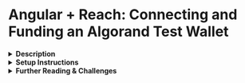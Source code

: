 # Angular + Reach: Connecting and Funding an Algorand Test Wallet 

<details><summary><strong>Description</strong></summary>
<p>  

To follow along and create the above repository, please see the [companion tutorial video.](https://youtu.be/2zq_lV4hmVg)

This application is a showcase of connecting a Angular application to an Algorand testnet using Reach and the Algosigner extension. It features connecting to a test wallet and then funding that test wallet with fake funds for use in testing contracts. I kept it rather simple to serve as a bite-sized introduction to dapp development by way of a feature common across many dapps during development.
</p>
</details>
<details><summary><strong>Setup Instructions</strong></summary>
<p>

- clone the repository
- open a terminal to the `reach-angular-test` folder 
- from there run the command `npm install`
- once that has completed run `cd src`
- (if on Windows) run the `wsl` command to switch over to linux
- run the `curl https://raw.githubusercontent.com/reach-sh/reach-lang/master/reach -o reach ; chmod +x reach` command to download reach into the src folder
- run the `./reach version` command to ensure it installed
- run the `REACH_CONNECTOR_MODE=ALGO ./reach devnet` command to start the testnet
- start up a new terminal and navigate to the `reach-angular-test` folder 
- now run the `npm start` command to run the applications frontend
- navigate to the localhost link given by the above command to view the application

</p>
</details>

<details><summary><strong>Further Reading & Challenges</strong></summary>
<p>  

If you are just getting started with dapp development, I highly recommend the [Reach tutorial](https://docs.reach.sh/tut.html). It will show you the foundation of contract creation using Reach and go from contract interaction through the cli back here to the frontend by the end of the tutorial.  

If after that you’d like a bit of a challenge, [Reach has a ton of dapp examples](https://github.com/reach-sh/reach-lang/tree/master/examples) that haven’t been turned into web applications yet; taking the time to transcribe them instead of just copy and pasting them will increase your familiarity with the Reach contract language while connecting those contracts to the frontend will increase your familiarity with the workflow of dapp development.
</p>
</details>